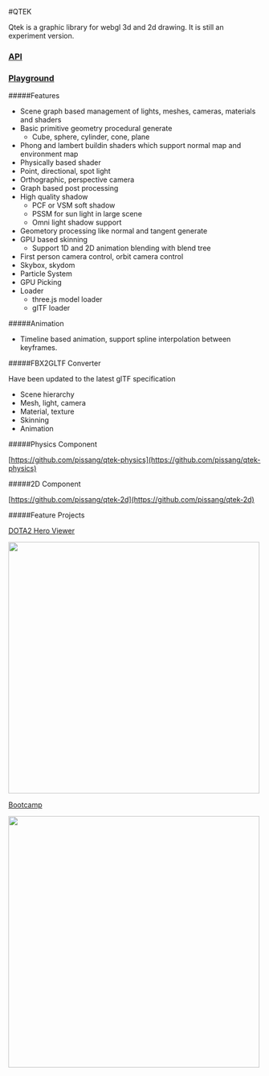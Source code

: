 #QTEK

Qtek is a graphic library for webgl 3d and 2d drawing. It is still an experiment version.


### [API](http://pissang.github.io/qtek/api)

### [Playground](https://github.com/pissang/qtek-playground)


#####Features 

+ Scene graph based management of lights, meshes, cameras, materials and shaders
+ Basic primitive geometry procedural generate
    + Cube, sphere, cylinder, cone, plane
+ Phong and lambert buildin shaders which support normal map and environment map
+ Physically based shader
+ Point, directional, spot light
+ Orthographic, perspective camera
+ Graph based post processing
+ High quality shadow
    + PCF or VSM soft shadow
    + PSSM for sun light in large scene
    + Omni light shadow support
+ Geometory processing like normal and tangent generate
+ GPU based skinning
    + Support 1D and 2D animation blending with blend tree
+ First person camera control, orbit camera control
+ Skybox, skydom
+ Particle System
+ GPU Picking
+ Loader
	+ three.js model loader
	+ glTF loader

#####Animation
+ Timeline based animation, support spline interpolation between keyframes.

#####FBX2GLTF Converter

Have been updated to the latest glTF specification

+ Scene hierarchy
+ Mesh, light, camera
+ Material, texture
+ Skinning
+ Animation

#####Physics Component

[https://github.com/pissang/qtek-physics](https://github.com/pissang/qtek-physics)

#####2D Component

[https://github.com/pissang/qtek-2d](https://github.com/pissang/qtek-2d)

#####Feature Projects

[DOTA2 Hero Viewer](https://github.com/pissang/dota2hero)

<a href="http://efe.baidu.com/webgl/dota2hero/#/heroes" target="_blank">
<img src="http://pictures-shenyi.qiniudn.com/dota2hero-2.jpg" width="500px"></img>
</a>

[Bootcamp](https://github.com/pissang/qtek-bootcamp/)

<a href="http://efe.baidu.com/webgl/bootcamp/" target="_blank">
<img src="http://pictures-shenyi.qiniudn.com/bootcamp-1.jpg" width="500px"></img>
</a>